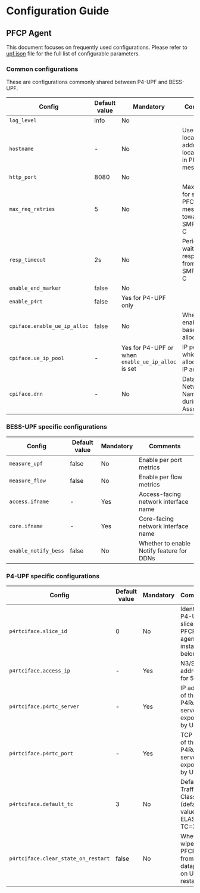<!--
SPDX-License-Identifier: Apache-2.0
Copyright 2022-present Open Networking Foundation
-->

# Configuration Guide

## PFCP Agent

This document focuses on frequently used configurations.
Please refer to [upf.json](https://github.com/omec-project/upf/blob/master/conf/upf.json) file for the full list of configurable parameters.

### Common configurations

These are configurations commonly shared between P4-UPF and BESS-UPF.

| Config | Default value | Mandatory | Comments |
| ------ | ------------- | --------- | -------- |
| `log_level` | info | No | |
| `hostname` | - | No | Used to get local IP address and local NodeID in PFCP messages |
| `http_port` | 8080 | No | |
| `max_req_retries` | 5 | No | Max retries for sending PFCP message towards SMF/SPGW-C |
| `resp_timeout` | 2s | No | Period to wait for a response from SMF/SPGW-C |
| `enable_end_marker` | false | No | |
| `enable_p4rt` | false | Yes for P4-UPF only | |
| `cpiface.enable_ue_ip_alloc` | false | No | Whether to enable UPF-based UE IP allocation |
| `cpiface.ue_ip_pool` | - | Yes for P4-UPF or when `enable_ue_ip_alloc` is set | IP pool from which we allocate UE IP address |
| `cpiface.dnn` | - | No | Data Network Name to use during PFCP Association |

### BESS-UPF specific configurations

| Config | Default value | Mandatory | Comments |
| ------ | ------------- | --------- | -------- |
| `measure_upf` | false | No | Enable per port metrics |
| `measure_flow` | false | No | Enable per flow metrics |
| `access.ifname` | - | Yes | Access-facing network interface name |
| `core.ifname` | - | Yes | Core-facing network interface name |
| `enable_notify_bess` | false | No | Whether to enable Notify feature for DDNs |

### P4-UPF specific configurations

| Config | Default value | Mandatory | Comments |
| ------ | ------------- | --------- | -------- |
| `p4rtciface.slice_id` | 0 | No | Identify P4-UPF slice this PFCP agent instance belongs to |
| `p4rtciface.access_ip` | - | Yes | N3/S1u address for 5G/4G |
| `p4rtciface.p4rtc_server` | - | Yes | IP address of the P4Runtime server exposed by UP4 |
| `p4rtciface.p4rtc_port` | - | Yes | TCP port of the P4Runtime server exposed by UP4 |
| `p4rtciface.default_tc` | 3 | No | Default Traffic Class (default value is ELASTIC - TC=3) |
| `p4rtciface.clear_state_on_restart` | false | No | Whether to wipe out PFCP state from UP4 datapath on UP4 restart. |